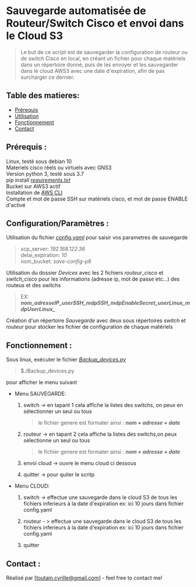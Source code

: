 # Sauvegarde automatisée de Routeur/Switch Cisco et envoi dans le Cloud S3
>Le but de ce script est de sauvegarder la configuration de routeur ou de switch Cisco en local, en créant un fichier pour chaque matériels dans un répertoire donné, puis de les envoyer et les sauvegarder dans le cloud AWS3 avec une date d'expiration, afin de pas surcharger ce dernier.

## Table des matieres:
* [Prérequis](#Prérequis)
* [Utilisation](#Utilisation)
* [Fonctionnement](#Fonctionnement)
* [Contact](#Contact)

## Prérequis :
Linux, testé sous debian 10  
Materiels cisco réels ou virtuels avec GNS3  
Version python 3, testé sous 3.7   
pip install *[requirements.txt](https://github.com/cyrilleT76/Projet6/blob/master/requirements.txt)*  
Bucket sur AWS3 actif  
Installation de [AWS CLI](https://docs.aws.amazon.com/cli/latest/userguide/install-cliv2-linux.html#cliv2-linux-install)   
Compte et mot de passe SSH sur matériels cisco, et mot de passe ENABLE d'activé

## Configuration/Paramètres :
Utilisation du fichier *[config.yaml](https://github.com/cyrilleT76/Projet6/blob/master/config.yaml)* pour saisir vos parametres de sauvegarde  
>scp_server: *192.168.122.36*  
>delai_expiration: *10*  
>nom_bucket: *save-config-p6*  


Utilisation du dossier *Devices* avec les 2 fichiers *routeur_cisco* et *switch_cisco* pour les informations (adresse ip, mot de passe etc...) des routeus et des switchs    
>EX: ***nom_adresseIP_userSSH_mdpSSH_mdpEnableSecret_userLinux_mdpUserLinux_***   

Création d'un répertoire *Sauvegarde* avec deux sous répertoires *switch* et *routeur* pour stocker les fichier de configuration de chaque matériels   

## Fonctionnement :
Sous linux, exécuter le fichier *[Backup_devices.py](https://github.com/cyrilleT76/Projet6/blob/master/config.yaml)*   
>$./Backup_devices.py   

pour afficher le menu suivant   

* Menu SAUVEGARDE:   
    1. switch -> en tapant 1 cela affiche la listes des switchs, on peux en sélectionner un seul ou tous    

        >le fichier genere est formater ainsi : ***nom + adresse + date***  

    2. routeur -> en tapant 2 cela affiche la listes des switchs,on peux sélectionne un seul ou tous    

        >le fichier genere est formater ainsi : ***nom + adresse + date***  

    3. envoi cloud -> ouvre le menu cloud ci dessous  

    4. quitter -> pour quiter le scritp  

* Menu CLOUD:  
    1. switch -> effectue une sauvegarde dans le cloud S3 de tous les fichiers inferieurs à la date d'expiration ex: ici 10 jours dans fichier config.yaml  

    2. routeur - > effectue une sauvegarde dans le cloud S3 de tous les fichiers inferieurs à la date d'expiration ex: ici 10 jours dans fichier config.yaml     

    3. quitter  

## Contact :
Réalisé par [toutain.cyrille@gmail.com] - feel free to contact me!
